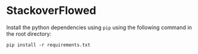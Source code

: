 # StackoverFlowed
Install the python dependencies using `pip` using the following command in the root directory:
```
pip install -r requirements.txt
```

